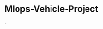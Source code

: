 # Mlops-Vehicle-Project

.
<!-- ├── app.py
├── config
│   ├── model.yaml
│   └── schema.yaml
├── demo.py
├── Dockerfile
├── LICENSE
├── Logs
│   └── 2025-08-06.log
├── notebook
│   ├── data.csv
│   └── mongoDB_demo.ipynb
├── projectflow.txt
├── pyproject.toml
├── README.md
├── requirements.txt
├── setup.py
├── src
│   ├── __init__.py
│   ├── __pycache__
│   │   └── __init__.cpython-310.pyc
│   ├── cloud_storage
│   │   ├── __init__.py
│   │   └── aws_storage.py
│   ├── components
│   │   ├── __init__.py
│   │   ├── data_ingestion.py
│   │   ├── data_transformation.py
│   │   ├── data_validation.py
│   │   ├── model_evaluation.py
│   │   ├── model_pusher.py
│   │   └── model_trainer.py
│   ├── configuration
│   │   ├── __init__.py
│   │   ├── aws_connection.py
│   │   └── mongo_db_connection.py
│   ├── constants
│   │   └── __init__.py
│   ├── data_access
│   │   ├── __init__.py
│   │   └── proj1_data.py
│   ├── entity
│   │   ├── __init__.py
│   │   ├── artifact_entity.py
│   │   ├── config_entity.py
│   │   ├── estimator.py
│   │   └── s3_estimator.py
│   ├── exception
│   │   └── __init__.py
│   ├── logger
│   │   ├── __init__.py
│   │   └── __pycache__
│   ├── pipline
│   │   ├── __init__.py
│   │   ├── prediction_pipeline.py
│   │   └── training_pipeline.py
│   └── utils
│       ├── __init__.py
│       └── main_utils.py
├── src.egg-info
│   ├── dependency_links.txt
│   ├── PKG-INFO
│   ├── SOURCES.txt
│   └── top_level.txt
└── template.py

18 directories, 48 files -->